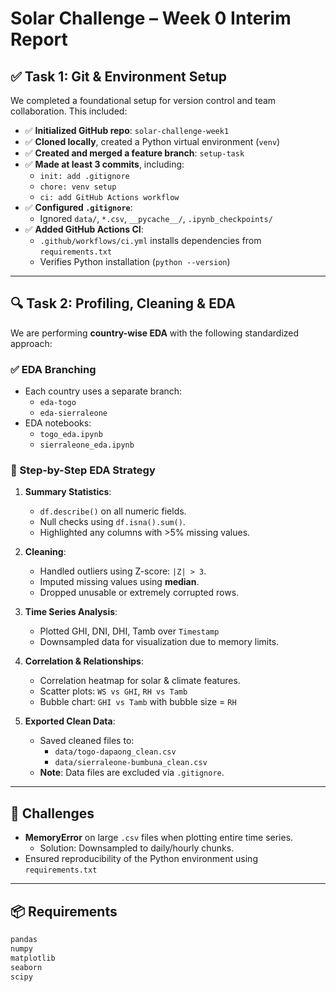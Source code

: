 # Solar Challenge – Week 0 Interim Report


## ✅ Task 1: Git & Environment Setup

We completed a foundational setup for version control and team collaboration. This included:

- ✅ **Initialized GitHub repo**: `solar-challenge-week1`
- ✅ **Cloned locally**, created a Python virtual environment (`venv`)
- ✅ **Created and merged a feature branch**: `setup-task`
- ✅ **Made at least 3 commits**, including:
  - `init: add .gitignore`
  - `chore: venv setup`
  - `ci: add GitHub Actions workflow`
- ✅ **Configured `.gitignore`**:
  - Ignored `data/`, `*.csv`, `__pycache__/`, `.ipynb_checkpoints/`
- ✅ **Added GitHub Actions CI**:
  - `.github/workflows/ci.yml` installs dependencies from `requirements.txt`
  - Verifies Python installation (`python --version`)


---

## 🔍 Task 2: Profiling, Cleaning & EDA

We are performing **country-wise EDA** with the following standardized approach:

### ✅ EDA Branching
- Each country uses a separate branch:
  - `eda-togo`
  - `eda-sierraleone`
- EDA notebooks:
  - `togo_eda.ipynb`
  - `sierraleone_eda.ipynb`

### 🧪 Step-by-Step EDA Strategy

1. **Summary Statistics**:
   - `df.describe()` on all numeric fields.
   - Null checks using `df.isna().sum()`.
   - Highlighted any columns with >5% missing values.

2. **Cleaning**:
   - Handled outliers using Z-score: `|Z| > 3`.
   - Imputed missing values using **median**.
   - Dropped unusable or extremely corrupted rows.

3. **Time Series Analysis**:
   - Plotted GHI, DNI, DHI, Tamb over `Timestamp`
   - Downsampled data for visualization due to memory limits.

4. **Correlation & Relationships**:
   - Correlation heatmap for solar & climate features.
   - Scatter plots: `WS vs GHI`, `RH vs Tamb`
   - Bubble chart: `GHI vs Tamb` with bubble size = `RH`

5. **Exported Clean Data**:
   - Saved cleaned files to:
     - `data/togo-dapaong_clean.csv`
     - `data/sierraleone-bumbuna_clean.csv`
   - **Note**: Data files are excluded via `.gitignore`.

---

## 🚧 Challenges
- **MemoryError** on large `.csv` files when plotting entire time series.
  - Solution: Downsampled to daily/hourly chunks.
- Ensured reproducibility of the Python environment using `requirements.txt`

---

## 📦 Requirements
```bash
pandas
numpy
matplotlib
seaborn
scipy

